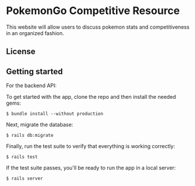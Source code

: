 # PokemonGo Competitive Resource

This website will allow users to discuss pokemon stats and competitiveness
in an organized fashion.


## License



## Getting started





For the backend API:


To get started with the app, clone the repo and then install the needed gems:

```
$ bundle install --without production
```

Next, migrate the database:

```
$ rails db:migrate
```

Finally, run the test suite to verify that everything is working correctly:

```
$ rails test
```

If the test suite passes, you'll be ready to run the app in a local server:

```
$ rails server
```
